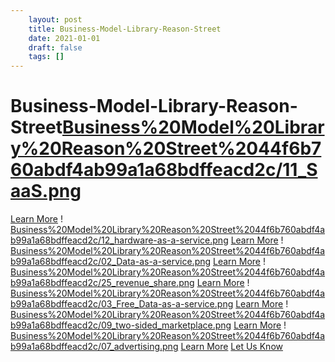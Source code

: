 ```yaml
---
 	layout: post
 	title: Business-Model-Library-Reason-Street
 	date: 2021-01-01
 	draft: false
 	tags: []
---
```


# Business-Model-Library-Reason-Street[Business%20Model%20Library%20Reason%20Street%2044f6b760abdf4ab99a1a68bdffeacd2c/11_SaaS.png](Business%20Model%20Library%20Reason%20Street%2044f6b760abdf4ab99a1a68bdffeacd2c/11_SaaS.png)
[Learn More](https://reasonstreet.co/saas/)
!
[Business%20Model%20Library%20Reason%20Street%2044f6b760abdf4ab99a1a68bdffeacd2c/12_hardware-as-a-service.png](Business%20Model%20Library%20Reason%20Street%2044f6b760abdf4ab99a1a68bdffeacd2c/12_hardware-as-a-service.png)
[Learn More](https://reasonstreet.co/hardware-as-a-service/)
!
[Business%20Model%20Library%20Reason%20Street%2044f6b760abdf4ab99a1a68bdffeacd2c/02_Data-as-a-service.png](Business%20Model%20Library%20Reason%20Street%2044f6b760abdf4ab99a1a68bdffeacd2c/02_Data-as-a-service.png)
[Learn More](https://www.reasonstreet.co/business-model-data-as-a-service/)
!
[Business%20Model%20Library%20Reason%20Street%2044f6b760abdf4ab99a1a68bdffeacd2c/25_revenue_share.png](Business%20Model%20Library%20Reason%20Street%2044f6b760abdf4ab99a1a68bdffeacd2c/25_revenue_share.png)
[Learn More](https://reasonstreet.co/business-model-pay-per-use/)
!
[Business%20Model%20Library%20Reason%20Street%2044f6b760abdf4ab99a1a68bdffeacd2c/03_Free_Data-as-a-service.png](Business%20Model%20Library%20Reason%20Street%2044f6b760abdf4ab99a1a68bdffeacd2c/03_Free_Data-as-a-service.png)
[Learn More](https://reasonstreet.co/business-model-freemium/)
!
[Business%20Model%20Library%20Reason%20Street%2044f6b760abdf4ab99a1a68bdffeacd2c/09_two-sided_marketplace.png](Business%20Model%20Library%20Reason%20Street%2044f6b760abdf4ab99a1a68bdffeacd2c/09_two-sided_marketplace.png)
[Learn More](https://reasonstreet.co/business-model-two-sided-marketplace/)
!
[Business%20Model%20Library%20Reason%20Street%2044f6b760abdf4ab99a1a68bdffeacd2c/07_advertising.png](Business%20Model%20Library%20Reason%20Street%2044f6b760abdf4ab99a1a68bdffeacd2c/07_advertising.png)
[Learn More](https://reasonstreet.co/business-models-advertising-supported/)
[Let Us Know](https://reasonstreet.co/what-business-model-is-next/)
